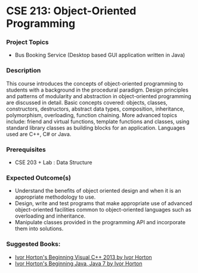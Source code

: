 # CSE 213: Object-Oriented Programming

### Project Topics
- Bus Booking Service (Desktop based GUI application written in Java)

### Description
This course introduces the concepts of object-oriented programming to students with a background in the procedural paradigm. Design principles and patterns of modularity and abstraction in object-oriented programming are discussed in detail. Basic concepts covered: objects, classes, constructors, destructors, abstract data types, composition, inheritance, polymorphism, overloading, function chaining. More advanced topics include:  friend and virtual functions, template functions and classes, using standard library classes as building blocks for an application. Languages used are C++, C# or Java.

### Prerequisites
- CSE 203 + Lab : Data Structure

### Expected Outcome(s)
- Understand the benefits of object oriented design and when it is an appropriate methodology to use.
- Design, write and test programs that make appropriate use of advanced object-oriented facilities common to object-oriented languages such as overloading and inheritance.
- Manipulate classes provided in the programming API and incorporate them into solutions.

### Suggested Books:
- [Ivor Horton's Beginning Visual C++ 2013 by Ivor Horton](https://www.amazon.com/Ivor-Hortons-Beginning-Visual-Guides/dp/1118845714)
- [Ivor Horton's Beginning Java, Java 7 by Ivor Horton](https://www.amazon.com/Ivor-Hortons-Beginning-Java-Horton/dp/0470404140)

